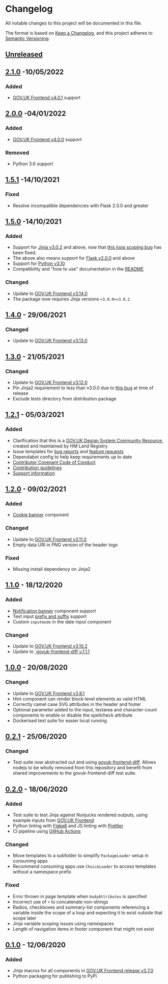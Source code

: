 # Changelog

All notable changes to this project will be documented in this file.

The format is based on [Keep a Changelog](https://keepachangelog.com/en/1.0.0/), and this project adheres to [Semantic Versioning](https://semver.org/spec/v2.0.0.html).

## [Unreleased](https://github.com/LandRegistry/govuk-frontend-jinja/compare/2.1.0...main)

## [2.1.0](https://github.com/LandRegistry/govuk-frontend-jinja/releases/tag/2.1.0) -10/05/2022

### Added

- [GOV.UK Frontend v4.0.1](https://github.com/alphagov/govuk-frontend/releases/tag/v4.0.1) support

## [2.0.0](https://github.com/LandRegistry/govuk-frontend-jinja/releases/tag/2.0.0) -04/01/2022

### Added

- [GOV.UK Frontend v4.0.0](https://github.com/alphagov/govuk-frontend/releases/tag/v4.0.0) support

### Removed

- Python 3.6 support

## [1.5.1](https://github.com/LandRegistry/govuk-frontend-jinja/releases/tag/1.5.1) -14/10/2021

### Fixed

- Resolve incompatible dependencies with Flask 2.0.0 and greater

## [1.5.0](https://github.com/LandRegistry/govuk-frontend-jinja/releases/tag/1.5.0) -14/10/2021

### Added

- Support for [Jinja v3.0.2](https://jinja.palletsprojects.com/en/3.0.x/changes/) and above, now that [this loop scoping bug](https://github.com/pallets/jinja/issues/1427) has been fixed.
- The above also means support for [Flask v2.0.0](https://flask.palletsprojects.com/en/2.0.x/changes/) and above
- Support for [Python v3.10](https://www.python.org/downloads/release/python-3100/)
- Compatibility and "how to use" documentation in the [README](README.md)

### Changed

- Update to [GOV.UK Frontend v3.14.0](https://github.com/alphagov/govuk-frontend/releases/tag/v3.14.0)
- The package now requires Jinja versions `<3.0.0>=3.0.2`

## [1.4.0](https://github.com/LandRegistry/govuk-frontend-jinja/releases/tag/1.4.0) - 29/06/2021

### Changed

- Update to [GOV.UK Frontend v3.13.0](https://github.com/alphagov/govuk-frontend/releases/tag/v3.13.0)

## [1.3.0](https://github.com/LandRegistry/govuk-frontend-jinja/releases/tag/1.3.0) - 21/05/2021

### Changed

- Update to [GOV.UK Frontend v3.12.0](https://github.com/alphagov/govuk-frontend/releases/tag/v3.12.0)
- Pin Jinja2 requirement to less than v3.0.0 due to [this bug](https://github.com/pallets/jinja/issues/1427) at time of release
- Exclude tests directory from distribution package

## [1.2.1](https://github.com/LandRegistry/govuk-frontend-jinja/releases/tag/1.2.1) - 05/03/2021

### Added

- Clarification that this is a [GOV.UK Design System Community Resource](https://design-system.service.gov.uk/community/resources-and-tools/), created and maintained by HM Land Registry
- Issue templates for [bug reports](.github/ISSUE_TEMPLATE/bug_report.md) and [feature requests](.github/ISSUE_TEMPLATE/feature_request.md)
- Dependabot config to help keep requirements up to date
- [Contributor Covenant Code of Conduct](CODE_OF_CONDUCT.md)
- [Contribution guidelines](CONTRIBUTING.md)
- [Support information](README.md#support)

## [1.2.0](https://github.com/LandRegistry/govuk-frontend-jinja/releases/tag/1.2.0) - 09/02/2021

### Added

- [Cookie banner](https://design-system.service.gov.uk/components/cookie-banner/) component

### Changed

- Update to [GOV.UK Frontend v3.11.0](https://github.com/alphagov/govuk-frontend/releases/tag/v3.11.0)
- Empty data URI in PNG version of the header logo

### Fixed

- Missing install dependency on Jinja2

## [1.1.0](https://github.com/LandRegistry/govuk-frontend-jinja/releases/tag/1.1.0) - 18/12/2020

### Added

- [Notification banner](https://design-system.service.gov.uk/components/notification-banner/) component support
- Text input [prefix and suffix](https://design-system.service.gov.uk/components/text-input/#prefixes-and-suffixes) support
- Custom `inputmode` in the date input component

### Changed

- Update to [GOV.UK Frontend v3.10.2](https://github.com/alphagov/govuk-frontend/releases/tag/v3.10.2)
- Update to [`govuk-frontend-diff v.1.1.1](https://github.com/surevine/govuk-frontend-diff/releases/tag/v1.1.1)

## [1.0.0](https://github.com/LandRegistry/govuk-frontend-jinja/releases/tag/1.0.0) - 20/08/2020

### Changed

- Update to [GOV.UK Frontend v3.8.1](https://github.com/alphagov/govuk-frontend/releases/tag/v3.8.1)
- Hint component can render block-level elements as valid HTML
- Correctly camel case SVG attributes in the header and footer
- Optional parameter added to the input, textarea and character-count components to enable or disable the spellcheck attribute
- Dockerised test suite for easier local running

## [0.2.1](https://github.com/LandRegistry/govuk-frontend-jinja/releases/tag/0.2.1) - 25/06/2020

### Changed

- Test suite now abstracted out and using [govuk-frontend-diff](https://github.com/surevine/govuk-frontend-diff/). Allows nodejs to be wholly removed from this repository and benefit from shared improvements to the govuk-frontend-diff test suite.

## [0.2.0](https://github.com/LandRegistry/govuk-frontend-jinja/releases/tag/0.2.0) - 18/06/2020

### Added

- Test suite to test Jinja against Nunjucks rendered outputs, using example inputs from [GOV.UK Frontend](https://github.com/alphagov/govuk-frontend)
- Python linting with [Flake8](https://pypi.org/project/flake8/) and JS linting with [Prettier](https://prettier.io/)
- CI pipeline using [GitHub Actions](https://github.com/LandRegistry/govuk-frontend-jinja/actions)

### Changed

- Move templates to a subfolder to simplify `PackageLoader` setup in consuming apps
- Recommend consuming apps use `ChoiceLoader` to access templates without a namespace prefix

### Fixed

- Error thrown in page template when `bodyAttributes` is specified
- Incorrect use of `+` to concatenate non-strings
- Radios, checkboxes and summary-list components referencing a variable inside the scope of a loop and expecting it to exist outside that scope later
- Jinja variable scoping issues using namespaces
- Length of navigation items in footer component that might not exist

## [0.1.0](https://github.com/LandRegistry/govuk-frontend-jinja/releases/tag/0.1.0) - 12/06/2020

### Added

- Jinja macros for all components in [GOV.UK Frontend release v3.7.0](https://github.com/alphagov/govuk-frontend/releases/tag/v3.7.0)
- Python packaging for publishing to PyPi
